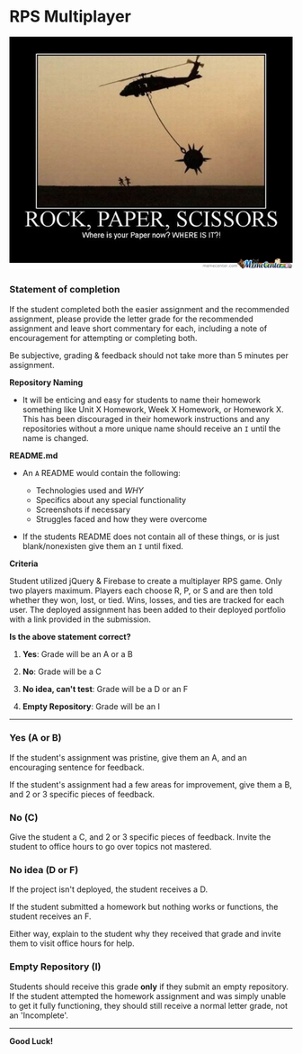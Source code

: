 # RPS Multiplayer

![RPS Meme](images/rpsMeme.jpg)

### Statement of completion

If the student completed both the easier assignment and the recommended assignment, please provide the letter grade for the recommended assignment and leave short commentary for each, including a note of encouragement for attempting or completing both. 

Be subjective, grading & feedback should not take more than 5 minutes per assignment.

**Repository Naming**

* It will be enticing and easy for students to name their homework something like Unit X Homework, Week X Homework, or Homework X. This has been discouraged in their homework instructions and any repositories without a more unique name should receive an `I` until the name is changed.

**README.md**

* An `A` README would contain the following:
  * Technologies used and *WHY*
  * Specifics about any special functionality
  * Screenshots if necessary
  * Struggles faced and how they were overcome

* If the students README does not contain all of these things, or is just blank/nonexisten give them an `I` until fixed.

**Criteria**

Student utilized jQuery & Firebase to create a multiplayer RPS game. Only two players maximum. Players each choose R, P, or S and are then told whether they won, lost, or tied. Wins, losses, and ties are tracked for each user. The deployed assignment has been added to their deployed portfolio with a link provided in the submission.

**Is the above statement correct?**

1. **Yes**: Grade will be an A or a B

2. **No**: Grade will be a C

3. **No idea, can't test**: Grade will be a D or an  F

4. **Empty Repository**: Grade will be an I
- - - 

### Yes (A or B)

If the student's assignment was pristine, give them an A, and an encouraging sentence for feedback.

If the student's assignment had a few areas for improvement, give them a B, and 2 or 3 specific pieces of feedback.

### No (C)

Give the student a C, and 2 or 3 specific pieces of feedback. Invite the student to office hours to go over topics not mastered.

### No idea (D or F)

If the project isn't deployed, the student receives a D.

If the student submitted a homework but nothing works or functions, the student receives an F.

Either way, explain to the student why they received that grade and invite them to visit office hours for help.

### Empty Repository (I)

Students should receive this grade **only** if they submit an empty repository. If the student attempted the homework assignment and was simply unable to get it fully functioning, they should still receive a normal letter grade, not an 'Incomplete'.

- - - 

**Good Luck!**
